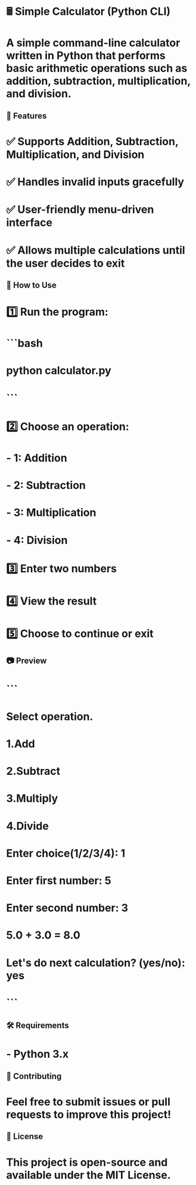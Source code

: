 # 🖩 Simple Calculator (Python CLI)  

# A simple **command-line calculator** written in Python that performs basic arithmetic operations such as **addition, subtraction, multiplication, and division**.  

## 📌 Features  
# ✅ Supports **Addition, Subtraction, Multiplication, and Division**  
# ✅ Handles invalid inputs gracefully  
# ✅ User-friendly menu-driven interface  
# ✅ Allows multiple calculations until the user decides to exit  

## 🚀 How to Use  
# 1️⃣ Run the program:  
# ```bash
# python calculator.py
# ```  
# 2️⃣ Choose an operation:  
# - **1:** Addition  
# - **2:** Subtraction  
# - **3:** Multiplication  
# - **4:** Division  
# 3️⃣ Enter two numbers  
# 4️⃣ View the result  
# 5️⃣ Choose to continue or exit  

## 📷 Preview  
# ```
# Select operation.
# 1.Add
# 2.Subtract
# 3.Multiply
# 4.Divide
# Enter choice(1/2/3/4): 1
# Enter first number: 5
# Enter second number: 3
# 5.0 + 3.0 = 8.0
# Let's do next calculation? (yes/no): yes
# ```  

## 🛠️ Requirements  
# - Python 3.x  

## 🤝 Contributing  
# Feel free to submit issues or pull requests to improve this project!  

## 📜 License  
# This project is open-source and available under the **MIT License**.  
